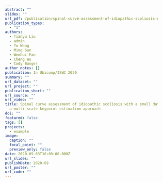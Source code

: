 ```yaml
---
abstract: ""
slides: ""
url_pdf: /publication/spinal-curve-assessment-of-idiopathic-scoliosis-with-a-small-dataset-via-a-multi-scale-keypoint-estimation-approach/Ubicomp-ISWC.pdf
publication_types:
  - "1"
authors:
  - Tianyu Liu
  - admin
  - Yu Wang
  - Ming Sun
  - Wenhui Fan
  - Cheng Wu
  - Cody Bunger
author_notes: []
publication: In Ubicomp/ISWC 2020
summary: ""
url_dataset: ""
url_project: ""
publication_short: ""
url_source: ""
url_video: ""
title: Spinal curve assessment of idiopathic scoliosis with a small dataset via
  a multi-scale keypoint estimation approach
doi: ""
featured: false
tags: []
projects:
  - example
image:
  caption: ""
  focal_point: ""
  preview_only: false
date: 2020-09-03T16:00:00.000Z
url_slides: ""
publishDate: 2020-09
url_poster: ""
url_code: ""
---
```

